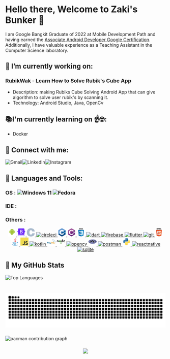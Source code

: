 # Hello there, Welcome to Zaki's Bunker 👋

I am Google Bangkit Graduate of 2022 at Mobile Development Path and having earned the [Associate Android Developer Google Certification][aad]. Additionally, I have valuable experience as a Teaching Assistant in the Computer Science laboratory.

## 🔭 I’m currently working on:
### RubikWak - Learn How to Solve Rubik's Cube App
- Description: making Rubiks Cube Solving Android App that can give algorithm to solve user rubik's by scanning it.
- Technology: Android Studio, Java, OpenCv

## 📚I'm currently learning on ☝️🤓:
- Docker

## 🔗 Connect with me:

[<img align="left" alt="Gmail" src="https://img.shields.io/badge/Gmail-D14836?style=for-the-badge&logo=gmail&logoColor=white" />][gmail]
[<img align="left" alt="LinkedIn" src="https://img.shields.io/badge/LinkedIn-0077B5?style=for-the-badge&logo=linkedin&logoColor=white" />][linkedin]
[<img align="left" alt="Instagram" width="120px" src="https://img.shields.io/badge/Instagram-E4405F?style=for-the-badge&logo=instagram&logoColor=white" />][instagram]

</br>

## 🔧 Languages and Tools:
### OS : ![Windows 11](https://img.shields.io/badge/Windows_11-0078d4?style=for-the-badge&logo=windows-11&logoColor=white) ![Fedora](https://img.shields.io/badge/Fedora-51A2DA?style=for-the-badge&logo=fedora&logoColor=white)
### IDE :
### Others :
<p align="center"> 
  <a href="https://developer.android.com" target="_blank" rel="noreferrer"> <img src="https://raw.githubusercontent.com/devicons/devicon/master/icons/android/android-original-wordmark.svg" alt="android" width="26" height="26"/> </a> <a href="https://getbootstrap.com" target="_blank" rel="noreferrer"> <img src="https://raw.githubusercontent.com/devicons/devicon/master/icons/bootstrap/bootstrap-plain-wordmark.svg" alt="bootstrap" width="26" height="26"/> </a> <a href="https://www.cprogramming.com/" target="_blank" rel="noreferrer"> <img src="https://raw.githubusercontent.com/devicons/devicon/master/icons/c/c-original.svg" alt="c" width="26" height="26"/> </a> <a href="https://circleci.com" target="_blank" rel="noreferrer"> <img src="https://www.vectorlogo.zone/logos/circleci/circleci-icon.svg" alt="circleci" width="26" height="26"/> </a> <a href="https://www.w3schools.com/cpp/" target="_blank" rel="noreferrer"> <img src="https://raw.githubusercontent.com/devicons/devicon/master/icons/cplusplus/cplusplus-original.svg" alt="cplusplus" width="26" height="26"/> </a> <a href="https://www.w3schools.com/cs/" target="_blank" rel="noreferrer"> <img src="https://raw.githubusercontent.com/devicons/devicon/master/icons/csharp/csharp-original.svg" alt="csharp" width="26" height="26"/> </a> <a href="https://www.w3schools.com/css/" target="_blank" rel="noreferrer"> <img src="https://raw.githubusercontent.com/devicons/devicon/master/icons/css3/css3-original-wordmark.svg" alt="css3" width="26" height="26"/> </a> <a href="https://dart.dev" target="_blank" rel="noreferrer"> <img src="https://www.vectorlogo.zone/logos/dartlang/dartlang-icon.svg" alt="dart" width="26" height="26"/> </a> <a href="https://firebase.google.com/" target="_blank" rel="noreferrer"> <img src="https://www.vectorlogo.zone/logos/firebase/firebase-icon.svg" alt="firebase" width="26" height="26"/> </a> <a href="https://flutter.dev" target="_blank" rel="noreferrer"> <img src="https://www.vectorlogo.zone/logos/flutterio/flutterio-icon.svg" alt="flutter" width="26" height="26"/> </a> <a href="https://git-scm.com/" target="_blank" rel="noreferrer"> <img src="https://www.vectorlogo.zone/logos/git-scm/git-scm-icon.svg" alt="git" width="26" height="26"/> </a> <a href="https://www.w3.org/html/" target="_blank" rel="noreferrer"> <img src="https://raw.githubusercontent.com/devicons/devicon/master/icons/html5/html5-original-wordmark.svg" alt="html5" width="26" height="26"/> </a> <a href="https://www.java.com" target="_blank" rel="noreferrer"> <img src="https://raw.githubusercontent.com/devicons/devicon/master/icons/java/java-original.svg" alt="java" width="26" height="26"/> </a> <a href="https://developer.mozilla.org/en-US/docs/Web/JavaScript" target="_blank" rel="noreferrer"> <img src="https://raw.githubusercontent.com/devicons/devicon/master/icons/javascript/javascript-original.svg" alt="javascript" width="26" height="26"/> </a> <a href="https://kotlinlang.org" target="_blank" rel="noreferrer"> <img src="https://www.vectorlogo.zone/logos/kotlinlang/kotlinlang-icon.svg" alt="kotlin" width="26" height="26"/> </a> <a href="https://www.mysql.com/" target="_blank" rel="noreferrer"> <img src="https://raw.githubusercontent.com/devicons/devicon/master/icons/mysql/mysql-original-wordmark.svg" alt="mysql" width="26" height="26"/> </a> <a href="https://nodejs.org" target="_blank" rel="noreferrer"> <img src="https://raw.githubusercontent.com/devicons/devicon/master/icons/nodejs/nodejs-original-wordmark.svg" alt="nodejs" width="26" height="26"/> </a> <a href="https://opencv.org/" target="_blank" rel="noreferrer"> <img src="https://www.vectorlogo.zone/logos/opencv/opencv-icon.svg" alt="opencv" width="26" height="26"/> </a> <a href="https://www.php.net" target="_blank" rel="noreferrer"> <img src="https://raw.githubusercontent.com/devicons/devicon/master/icons/php/php-original.svg" alt="php" width="26" height="26"/> </a> <a href="https://postman.com" target="_blank" rel="noreferrer"> <img src="https://www.vectorlogo.zone/logos/getpostman/getpostman-icon.svg" alt="postman" width="26" height="26"/> </a> <a href="https://www.python.org" target="_blank" rel="noreferrer"> <img src="https://raw.githubusercontent.com/devicons/devicon/master/icons/python/python-original.svg" alt="python" width="26" height="26"/> </a> <a href="https://reactnative.dev/" target="_blank" rel="noreferrer"> <img src="https://reactnative.dev/img/header_logo.svg" alt="reactnative" width="26" height="26"/> </a> <a href="https://www.sqlite.org/" target="_blank" rel="noreferrer"> <img src="https://www.vectorlogo.zone/logos/sqlite/sqlite-icon.svg" alt="sqlite" width="26" height="26"/> </a> 
</p>

## 🚀 My GitHub Stats

<!-- ![Zaki's GitHub Stats](https://github-readme-stats.vercel.app/api?username=zakiburnama&show_icons=true&hide_title=true&hide=prs&include_all_commits=true&count_private=false,issues,contribs&theme=radical) -->

![Top Languages](https://github-readme-stats.vercel.app/api/top-langs/?username=zakiburnama&layout=compact&theme=radical)

###

<br clear="both">

<img src="https://raw.githubusercontent.com/zakiburnama/zakiburnama/output/snake.svg" alt="Snake animation" />

###

<picture>
  <source media="(prefers-color-scheme: dark)" srcset="https://raw.githubusercontent.com/zakiburnama/zakiburnama/output/pacman-contribution-graph-dark.svg">
  <source media="(prefers-color-scheme: light)" srcset="https://raw.githubusercontent.com/zakiburnama/zakiburnama/output/pacman-contribution-graph.svg">
  <img alt="pacman contribution graph" src="https://raw.githubusercontent.com/zakiburnama/zakiburnama/output/pacman-contribution-graph.svg">
</picture>

###

<div align="center">
  <img src="https://profile-counter.glitch.me/zakiburnama/count.svg?"  />
</div>

###


[twitter]: https://twitter.com/
[instagram]: https://instagram.com/zakiburnama
[linkedin]: https://linkedin.com/in/zaki-burnama
[aad]: https://www.credential.net/1a8116ef-71b8-465a-8267-e7708893802e?key=9238fda53f58d0b52167afaec5af75060b04eea7789e54acf07095b02a6b0fbd
[gmail]: zaki.burnama1017@gmail.com

